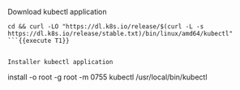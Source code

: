 Download kubectl application
```
cd && curl -LO "https://dl.k8s.io/release/$(curl -L -s https://dl.k8s.io/release/stable.txt)/bin/linux/amd64/kubectl"
```{{execute T1}}


Installer kubectl application
```
install -o root -g root -m 0755 kubectl /usr/local/bin/kubectl
```{{execute T1}}